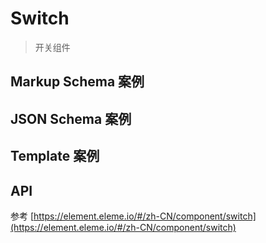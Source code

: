 # Switch

> 开关组件

## Markup Schema 案例

<dumi-previewer demoPath="guide/switch/markup-schema" />

## JSON Schema 案例

<dumi-previewer demoPath="guide/switch/json-schema" />

## Template 案例

<dumi-previewer demoPath="guide/switch/template" />

## API

参考 [https://element.eleme.io/#/zh-CN/component/switch](https://element.eleme.io/#/zh-CN/component/switch)
